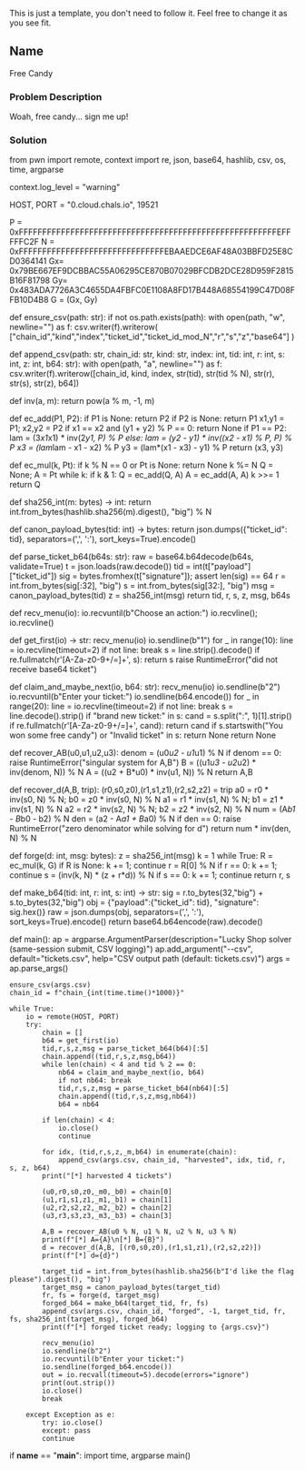 This is just a template, you don't need to follow it. Feel free to change it as you see fit.
## Name
Free Candy
### Problem Description
Woah, free candy... sign me up!
### Solution

from pwn import remote, context
import re, json, base64, hashlib, csv, os, time, argparse

context.log_level = "warning"

HOST, PORT = "0.cloud.chals.io", 19521

P = 0xFFFFFFFFFFFFFFFFFFFFFFFFFFFFFFFFFFFFFFFFFFFFFFFFFFFFFFFEFFFFFC2F
N = 0xFFFFFFFFFFFFFFFFFFFFFFFFFFFFFFFEBAAEDCE6AF48A03BBFD25E8CD0364141
Gx= 0x79BE667EF9DCBBAC55A06295CE870B07029BFCDB2DCE28D959F2815B16F81798
Gy= 0x483ADA7726A3C4655DA4FBFC0E1108A8FD17B448A68554199C47D08FFB10D4B8
G = (Gx, Gy)

def ensure_csv(path: str):
    if not os.path.exists(path):
        with open(path, "w", newline="") as f:
            csv.writer(f).writerow(
                ["chain_id","kind","index","ticket_id","ticket_id_mod_N","r","s","z","base64"]
            )

def append_csv(path: str, chain_id: str, kind: str, index: int, tid: int, r: int, s: int, z: int, b64: str):
    with open(path, "a", newline="") as f:
        csv.writer(f).writerow([chain_id, kind, index, str(tid), str(tid % N), str(r), str(s), str(z), b64])

def inv(a, m): return pow(a % m, -1, m)

def ec_add(P1, P2):
    if P1 is None: return P2
    if P2 is None: return P1
    x1,y1 = P1; x2,y2 = P2
    if x1 == x2 and (y1 + y2) % P == 0: return None
    if P1 == P2:
        lam = (3*x1*x1) * inv(2*y1, P) % P
    else:
        lam = (y2 - y1) * inv((x2 - x1) % P, P) % P
    x3 = (lam*lam - x1 - x2) % P
    y3 = (lam*(x1 - x3) - y1) % P
    return (x3, y3)

def ec_mul(k, Pt):
    if k % N == 0 or Pt is None: return None
    k %= N
    Q = None; A = Pt
    while k:
        if k & 1: Q = ec_add(Q, A)
        A = ec_add(A, A)
        k >>= 1
    return Q

def sha256_int(m: bytes) -> int:
    return int.from_bytes(hashlib.sha256(m).digest(), "big") % N

def canon_payload_bytes(tid: int) -> bytes:
    return json.dumps({"ticket_id": tid}, separators=(',', ':'), sort_keys=True).encode()

def parse_ticket_b64(b64s: str):
    raw = base64.b64decode(b64s, validate=True)
    t = json.loads(raw.decode())
    tid = int(t["payload"]["ticket_id"])
    sig = bytes.fromhex(t["signature"]); assert len(sig) == 64
    r = int.from_bytes(sig[:32], "big")
    s = int.from_bytes(sig[32:], "big")
    msg = canon_payload_bytes(tid)
    z = sha256_int(msg)
    return tid, r, s, z, msg, b64s

def recv_menu(io):
    io.recvuntil(b"Choose an action:")
    io.recvline(); io.recvline()

def get_first(io) -> str:
    recv_menu(io)
    io.sendline(b"1")
    for _ in range(10):
        line = io.recvline(timeout=2)
        if not line: break
        s = line.strip().decode()
        if re.fullmatch(r'[A-Za-z0-9+/=]+', s):
            return s
    raise RuntimeError("did not receive base64 ticket")

def claim_and_maybe_next(io, b64: str):
    recv_menu(io)
    io.sendline(b"2")
    io.recvuntil(b"Enter your ticket:")
    io.sendline(b64.encode())
    for _ in range(20):
        line = io.recvline(timeout=2)
        if not line: break
        s = line.decode().strip()
        if "brand new ticket:" in s:
            cand = s.split(":", 1)[1].strip()
            if re.fullmatch(r'[A-Za-z0-9+/=]+', cand):
                return cand
        if s.startswith("You won some free candy") or "Invalid ticket" in s:
            return None
    return None

def recover_AB(u0,u1,u2,u3):
    denom = (u0*u2 - u1*u1) % N
    if denom == 0: raise RuntimeError("singular system for A,B")
    B = ((u1*u3 - u2*u2) * inv(denom, N)) % N
    A = ((u2 + B*u0) * inv(u1, N)) % N
    return A,B

def recover_d(A,B, trip):
    (r0,s0,z0),(r1,s1,z1),(r2,s2,z2) = trip
    a0 = r0 * inv(s0, N) % N; b0 = z0 * inv(s0, N) % N
    a1 = r1 * inv(s1, N) % N; b1 = z1 * inv(s1, N) % N
    a2 = r2 * inv(s2, N) % N; b2 = z2 * inv(s2, N) % N
    num = (A*b1 - B*b0 - b2) % N
    den = (a2 - A*a1 + B*a0) % N
    if den == 0: raise RuntimeError("zero denominator while solving for d")
    return num * inv(den, N) % N

def forge(d: int, msg: bytes):
    z = sha256_int(msg)
    k = 1
    while True:
        R = ec_mul(k, G)
        if R is None: k += 1; continue
        r = R[0] % N
        if r == 0: k += 1; continue
        s = (inv(k, N) * (z + r*d)) % N
        if s == 0: k += 1; continue
        return r, s

def make_b64(tid: int, r: int, s: int) -> str:
    sig = r.to_bytes(32,"big") + s.to_bytes(32,"big")
    obj = {"payload":{"ticket_id": tid}, "signature": sig.hex()}
    raw = json.dumps(obj, separators=(',', ':'), sort_keys=True).encode()
    return base64.b64encode(raw).decode()

def main():
    ap = argparse.ArgumentParser(description="Lucky Shop solver (same-session submit, CSV logging)")
    ap.add_argument("--csv", default="tickets.csv", help="CSV output path (default: tickets.csv)")
    args = ap.parse_args()

    ensure_csv(args.csv)
    chain_id = f"chain_{int(time.time()*1000)}"

    while True:
        io = remote(HOST, PORT)
        try:
            chain = []
            b64 = get_first(io)
            tid,r,s,z,msg = parse_ticket_b64(b64)[:5]
            chain.append((tid,r,s,z,msg,b64))
            while len(chain) < 4 and tid % 2 == 0:
                nb64 = claim_and_maybe_next(io, b64)
                if not nb64: break
                tid,r,s,z,msg = parse_ticket_b64(nb64)[:5]
                chain.append((tid,r,s,z,msg,nb64))
                b64 = nb64

            if len(chain) < 4:
                io.close()
                continue  

            for idx, (tid,r,s,z,_m,b64) in enumerate(chain):
                append_csv(args.csv, chain_id, "harvested", idx, tid, r, s, z, b64)
            print("[*] harvested 4 tickets")

            (u0,r0,s0,z0,_m0,_b0) = chain[0]
            (u1,r1,s1,z1,_m1,_b1) = chain[1]
            (u2,r2,s2,z2,_m2,_b2) = chain[2]
            (u3,r3,s3,z3,_m3,_b3) = chain[3]

            A,B = recover_AB(u0 % N, u1 % N, u2 % N, u3 % N)
            print(f"[*] A={A}\n[*] B={B}")
            d = recover_d(A,B, [(r0,s0,z0),(r1,s1,z1),(r2,s2,z2)])
            print(f"[*] d={d}")

            target_tid = int.from_bytes(hashlib.sha256(b"I'd like the flag please").digest(), "big")
            target_msg = canon_payload_bytes(target_tid)
            fr, fs = forge(d, target_msg)
            forged_b64 = make_b64(target_tid, fr, fs)
            append_csv(args.csv, chain_id, "forged", -1, target_tid, fr, fs, sha256_int(target_msg), forged_b64)
            print(f"[*] forged ticket ready; logging to {args.csv}")

            recv_menu(io)
            io.sendline(b"2")
            io.recvuntil(b"Enter your ticket:")
            io.sendline(forged_b64.encode())
            out = io.recvall(timeout=5).decode(errors="ignore")
            print(out.strip())
            io.close()
            break

        except Exception as e:
            try: io.close()
            except: pass
            continue

if __name__ == "__main__":
    import time, argparse
    main()

